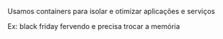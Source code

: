 Usamos containers para isolar e otimizar aplicações e serviços

Ex: black friday fervendo e precisa trocar a memória
